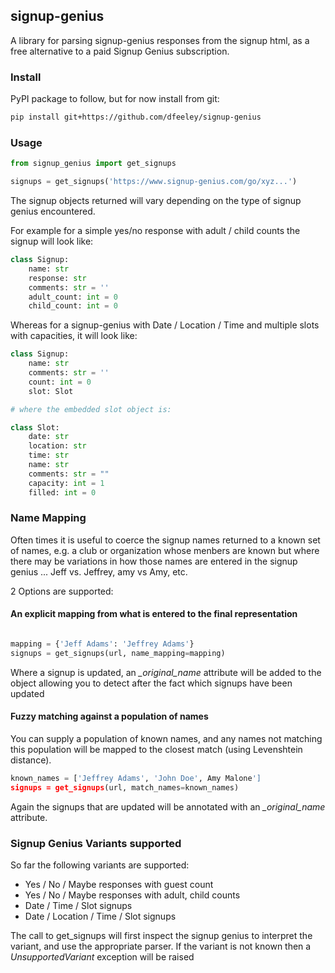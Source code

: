 ## signup-genius

A library for parsing signup-genius responses from the signup html, as a free alternative to a paid Signup Genius subscription.

### Install

PyPI package to follow, but for now install from git:

```sh
pip install git+https://github.com/dfeeley/signup-genius

```

### Usage

```python
from signup_genius import get_signups

signups = get_signups('https://www.signup-genius.com/go/xyz...')

```

The signup objects returned will vary depending on the type of signup genius encountered.

For example for a simple yes/no response with adult / child counts the signup will look like:

```python
class Signup:
    name: str
    response: str
    comments: str = ''
    adult_count: int = 0
    child_count: int = 0

```

Whereas for a signup-genius with Date / Location / Time and multiple slots with capacities, it will look like:

```python
class Signup:
    name: str
    comments: str = ''
    count: int = 0
    slot: Slot

# where the embedded slot object is:

class Slot:
    date: str
    location: str
    time: str
    name: str
    comments: str = ""
    capacity: int = 1
    filled: int = 0
```

### Name Mapping

Often times it is useful to coerce the signup names returned to a known set of names, e.g. a club or organization whose menbers are known but where there may be variations in how those names are entered in the signup genius ... Jeff vs. Jeffrey, amy vs Amy, etc.

2 Options are supported:

#### An explicit mapping from what is entered to the final representation

```python

mapping = {'Jeff Adams': 'Jeffrey Adams'}
signups = get_signups(url, name_mapping=mapping)

```

Where a signup is updated, an *_original_name* attribute will be added to the object allowing you to detect after the fact which signups have been updated

#### Fuzzy matching against a population of names

You can supply a population of known names, and any names not matching this population will be mapped to the closest match (using Levenshtein distance).

```python
known_names = ['Jeffrey Adams', 'John Doe', Amy Malone']
signups = get_signups(url, match_names=known_names)

```

Again the signups that are updated will be annotated with an *_original_name* attribute.


### Signup Genius Variants supported

So far the following variants are supported:

* Yes / No / Maybe responses with guest count
* Yes / No / Maybe responses with adult, child counts
* Date / Time / Slot signups
* Date / Location / Time / Slot signups

The call to get_signups will first inspect the signup genius to interpret the variant, and use the appropriate parser.  If the variant is not known then a *UnsupportedVariant* exception will be raised

